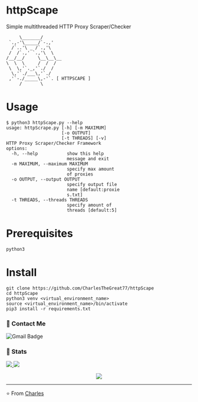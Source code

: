 # httpScape
Simple multithreaded HTTP Proxy Scraper/Checker

```
     \_______/
 `.,-'\_____/`-.,'
  /`..'\ _ /`.,'\
 /  /`.,' `.,'\  \
/__/__/     \__\__\__
\  \  \     /  /  /
 \  \,'`._,'`./  /
  \,'`./___\,'`./
 ,'`-./_____\,-'`. [ HTTPSCAPE ]
     /       \
```
# Usage
```
$ python3 httpScape.py --help
usage: httpScrape.py [-h] [-m MAXIMUM]
                     [-o OUTPUT]
                     [-t THREADS] [-v]
HTTP Proxy Scraper/Checker Framework
options:
  -h, --help           show this help
                       message and exit
  -m MAXIMUM, --maximum MAXIMUM
                       specify max amount
                       of proxies
  -o OUTPUT, --output OUTPUT
                       specify output file
                       name [default:proxie
                       s.txt]
  -t THREADS, --threads THREADS
                       specify amount of
                       threads [default:5]
```

# Prerequisites
```
python3
```

# Install
```
git clone https://github.com/CharlesTheGreat77/httpScape
cd httpScape
python3 venv <virtual_environment_name>
source <virtual_environment_name>/bin/activate
pip3 install -r requirements.txt
```

### 💬 Contact Me 

![Gmail Badge](https://img.shields.io/badge/-doobthegoober@gmail.com-c14438?style=flat-square&logo=Gmail&logoColor=white)

### 🚦 Stats

<a href="https://github.com/CharlesTheGreat77">
  <img src="https://github-readme-stats.vercel.app/api?username=CharlesTheGreat77&show_icons=true&hide=commits" />
</a>
<a href="https://github.com/CharlesTheGreat77">
  <img src="https://github-readme-stats.vercel.app/api/top-langs/?username=CharlesTheGreat77&layout=compact" />
</a>

<p align="center"> 
  <img src="https://profile-counter.glitch.me/CharlesTheGreat77/count.svg" />
</p>

---
⭐️ From [Charles](https://github.com/CharlesTheGreat77)



